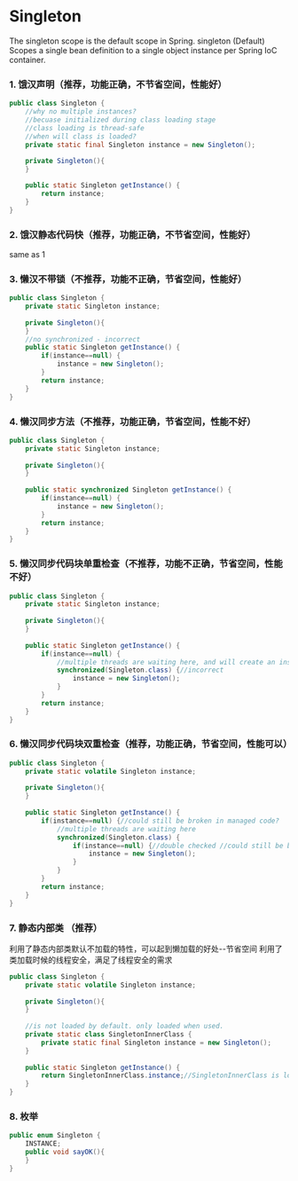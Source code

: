 # Singleton

The singleton scope is the default scope in Spring. singleton (Default) Scopes a single bean definition to a single object instance per Spring IoC container.

### 1. 饿汉声明（推荐，功能正确，不节省空间，性能好）

```java
public class Singleton {
	//why no multiple instances?
	//becuase initialized during class loading stage
	//class loading is thread-safe
	//when will class is loaded?
	private static final Singleton instance = new Singleton();
	
	private Singleton(){
	}

	public static Singleton getInstance() {
		return instance;
	}
}
```


### 2. 饿汉静态代码快（推荐，功能正确，不节省空间，性能好）
same as 1

### 3. 懒汉不带锁（不推荐，功能不正确，节省空间，性能好）
```java
public class Singleton {
	private static Singleton instance;
	
	private Singleton(){
	}
	//no synchronized - incorrect
	public static Singleton getInstance() {
		if(instance==null) {
			instance = new Singleton();
		}
		return instance;
	}
}
```

### 4. 懒汉同步方法（不推荐，功能正确，节省空间，性能不好）
```java
public class Singleton {
	private static Singleton instance;
	
	private Singleton(){
	}
	
	public static synchronized Singleton getInstance() {
		if(instance==null) {
			instance = new Singleton();
		}
		return instance;
	}
}
```

### 5. 懒汉同步代码块单重检查（不推荐，功能不正确，节省空间，性能不好）
```java
public class Singleton {
	private static Singleton instance;
	
	private Singleton(){
	}
	
	public static Singleton getInstance() {
		if(instance==null) {
			//multiple threads are waiting here, and will create an instance each -- incorrect
			synchronized(Singleton.class) {//incorrect
				instance = new Singleton();
			}
		}
		return instance;
	}
}
```


### 6. 懒汉同步代码块双重检查（推荐，功能正确，节省空间，性能可以）
```java
public class Singleton {
	private static volatile Singleton instance;
	
	private Singleton(){
	}
	
	public static Singleton getInstance() {
		if(instance==null) {//could still be broken in managed code?
			//multiple threads are waiting here
			synchronized(Singleton.class) {
				if(instance==null) {//double checked //could still be broken in managed code?
					instance = new Singleton();
				}
			}
		}
		return instance;
	}
}
```


### 7. 静态内部类 （推荐）
利用了静态内部类默认不加载的特性，可以起到懒加载的好处--节省空间
利用了类加载时候的线程安全，满足了线程安全的需求
```java
public class Singleton {
	private static volatile Singleton instance;
	
	private Singleton(){
	}
	
	//is not loaded by default. only loaded when used.
	private static class SingletonInnerClass {
		private static final Singleton instance = new Singleton();
	}
	
	public static Singleton getInstance() {
		return SingletonInnerClass.instance;//SingletonInnerClass is loaded once
	}
}
```

### 8. 枚举
```java
public enum Singleton {
	INSTANCE;
	public void sayOK(){
	}
}
```
